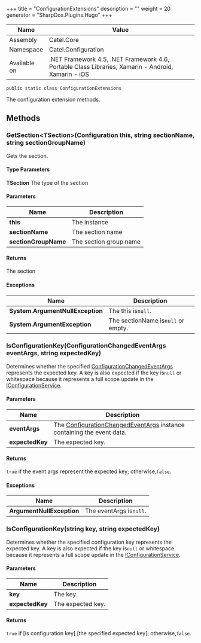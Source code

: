 

+++
title = "ConfigurationExtensions" 
description = ""
weight = 20
generator = "SharpDox.Plugins.Hugo"
+++

Name|Value
---|---
Assembly|Catel.Core
Namespace|Catel.Configuration
Available on|.NET Framework 4.5, .NET Framework 4.6, Portable Class Libraries, Xamarin - Android, Xamarin - iOS

```
public static class ConfigurationExtensions
```

The configuration extension methods.

## Methods

### GetSection&lt;TSection&gt;(Configuration this, string sectionName, string sectionGroupName)

Gets the section.

#### Type Parameters

**TSection**
The type of the section

#### Parameters

Name|Description
---|---
**this**|The instance
**sectionName**|The section name
**sectionGroupName**|The section group name

#### Returns

The section

#### Exceptions

Name|Description
---|---
**System.ArgumentNullException**|The this is`null`.
**System.ArgumentException**|The sectionName is`null` or empty.

### IsConfigurationKey(ConfigurationChangedEventArgs eventArgs, string expectedKey)

Determines whether the specified [ConfigurationChangedEventArgs](#) represents the expected key. A key is also expected if the key is`null` or whitespace because it represents a full scope update in the [IConfigurationService](#).

#### Parameters

Name|Description
---|---
**eventArgs**|The [ConfigurationChangedEventArgs](#) instance containing the event data.
**expectedKey**|The expected key.

#### Returns

`true` if the event args represent the expected key; otherwise,`false`.

#### Exceptions

Name|Description
---|---
**ArgumentNullException**|The eventArgs is`null`.

### IsConfigurationKey(string key, string expectedKey)

Determines whether the specified configuration key represents the expected key. A key is also expected if the key is`null` or whitespace because it represents a full scope update in the [IConfigurationService](#).

#### Parameters

Name|Description
---|---
**key**|The key.
**expectedKey**|The expected key.

#### Returns

`true` if [is configuration key] [the specified expected key]; otherwise,`false`.

